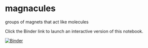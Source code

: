 # magnacules
groups of magnets that act like molecules

Click the Binder link to launch an interactive version of this notebook.

[![Binder](https://mybinder.org/badge_logo.svg)](https://mybinder.org/v2/gh/mohnjahoney/magnacules/master)
